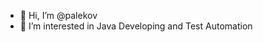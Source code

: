 - 👋 Hi, I’m @palekov
- 👀 I’m interested in Java Developing and Test Automation

<!---
palekov/palekov is a ✨ special ✨ repository because its `README.md` (this file) appears on your GitHub profile.
You can click the Preview link to take a look at your changes.
--->
